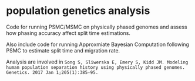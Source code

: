 # population genetics analysis

Code for running PSMC/MSMC on physically phased genomes and assess how phasing accuracy affect split time estimations.

Also include code for running Approxmiate Bayesian Computation following PSMC to estimate split time and migration rate.

Analysis are involved in `Song S, Sliwerska E, Emery S, Kidd JM. Modeling human population separation history using physically phased genomes. Genetics. 2017 Jan 1;205(1):385-95.`
